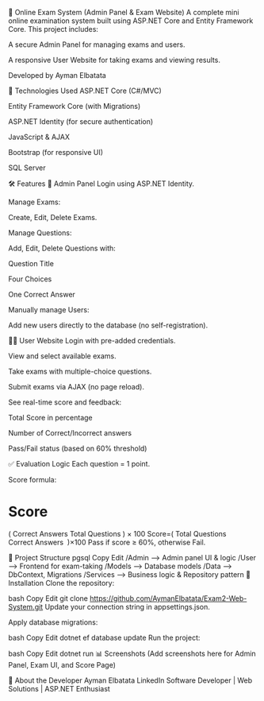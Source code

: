 🧪 Online Exam System (Admin Panel & Exam Website)
A complete mini online examination system built using ASP.NET Core and Entity Framework Core. This project includes:

A secure Admin Panel for managing exams and users.

A responsive User Website for taking exams and viewing results.

Developed by Ayman Elbatata

🔧 Technologies Used
ASP.NET Core (C#/MVC)

Entity Framework Core (with Migrations)

ASP.NET Identity (for secure authentication)

JavaScript & AJAX

Bootstrap (for responsive UI)

SQL Server

🛠 Features
🔐 Admin Panel
Login using ASP.NET Identity.

Manage Exams:

Create, Edit, Delete Exams.

Manage Questions:

Add, Edit, Delete Questions with:

Question Title

Four Choices

One Correct Answer

Manually manage Users:

Add new users directly to the database (no self-registration).

🧑‍🎓 User Website
Login with pre-added credentials.

View and select available exams.

Take exams with multiple-choice questions.

Submit exams via AJAX (no page reload).

See real-time score and feedback:

Total Score in percentage

Number of Correct/Incorrect answers

Pass/Fail status (based on 60% threshold)

✅ Evaluation Logic
Each question = 1 point.

Score formula:

Score
=
(
Correct Answers
Total Questions
)
×
100
Score=( 
Total Questions
Correct Answers
​
 )×100
Pass if score ≥ 60%, otherwise Fail.

📁 Project Structure
pgsql
Copy
Edit
/Admin        --> Admin panel UI & logic
/User         --> Frontend for exam-taking
/Models       --> Database models
/Data         --> DbContext, Migrations
/Services     --> Business logic & Repository pattern
📌 Installation
Clone the repository:

bash
Copy
Edit
git clone https://github.com/AymanElbatata/Exam2-Web-System.git
Update your connection string in appsettings.json.

Apply database migrations:

bash
Copy
Edit
dotnet ef database update
Run the project:

bash
Copy
Edit
dotnet run
📊 Screenshots
(Add screenshots here for Admin Panel, Exam UI, and Score Page)

💼 About the Developer
Ayman Elbatata
LinkedIn
Software Developer | Web Solutions | ASP.NET Enthusiast
